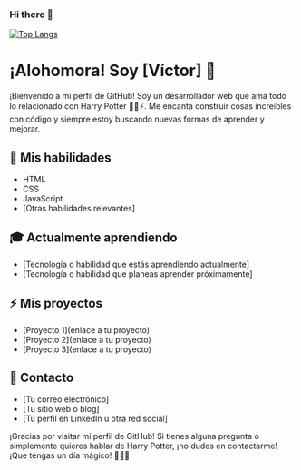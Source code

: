 ### Hi there 👋

[![Top Langs](https://github-readme-stats.vercel.app/api/top-langs/?username=oliverio89)](https://github.com/anuraghazra/github-readme-stats)

<!--
**oliverio89/oliverio89** is a ✨ _special_ ✨ repository because its `README.md` (this file) appears on your GitHub profile.

Here are some ideas to get you started:

- 🔭 I’m currently working on ...
- 🌱 I’m currently learning ...
- 👯 I’m looking to collaborate on ...
- 🤔 I’m looking for help with ...
- 💬 Ask me about ...
- 📫 How to reach me: ...
- 😄 Pronouns: ...
- ⚡ Fun fact: ...
-->


# ¡Alohomora! Soy [Víctor] 👋

¡Bienvenido a mi perfil de GitHub! Soy un desarrollador web que ama todo lo relacionado con Harry Potter 🧙‍♂️⚡️. Me encanta construir cosas increíbles con código y siempre estoy buscando nuevas formas de aprender y mejorar.

## 🔮 Mis habilidades

- HTML
- CSS
- JavaScript
- [Otras habilidades relevantes]

## 🎓 Actualmente aprendiendo

- [Tecnología o habilidad que estás aprendiendo actualmente]
- [Tecnología o habilidad que planeas aprender próximamente]

## ⚡️ Mis proyectos

- [Proyecto 1](enlace a tu proyecto)
- [Proyecto 2](enlace a tu proyecto)
- [Proyecto 3](enlace a tu proyecto)

## 🦉 Contacto

- [Tu correo electrónico]
- [Tu sitio web o blog]
- [Tu perfil en LinkedIn u otra red social]

¡Gracias por visitar mi perfil de GitHub! Si tienes alguna pregunta o simplemente quieres hablar de Harry Potter, ¡no dudes en contactarme! ¡Que tengas un día mágico! 🧙‍♀️🔮
